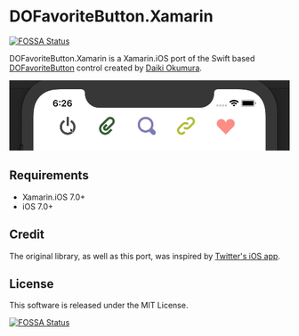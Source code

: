 # DOFavoriteButton.Xamarin
[![FOSSA Status](https://app.fossa.io/api/projects/git%2Bgithub.com%2FHankiDesign%2FDOFavoriteButton.Xamarin.svg?type=shield)](https://app.fossa.io/projects/git%2Bgithub.com%2FHankiDesign%2FDOFavoriteButton.Xamarin?ref=badge_shield)

DOFavoriteButton.Xamarin is a Xamarin.iOS port of the Swift based [DOFavoriteButton](https://github.com/okmr-d/DOFavoriteButton) control created by [Daiki Okumura](https://github.com/okmr-d).

![](https://github.com/HankiDesign/DOFavoriteButton.Xamarin/blob/master/DOFavoriteButtonXamarin.Sample/dofavoritebuttonXamarinSample.gif)

## Requirements
- Xamarin.iOS 7.0+
- iOS 7.0+

## Credit
The original library, as well as this port, was inspired by [Twitter's iOS app](https://itunes.apple.com/us/app/twitter/id333903271).

## License
This software is released under the MIT License.


[![FOSSA Status](https://app.fossa.io/api/projects/git%2Bgithub.com%2FHankiDesign%2FDOFavoriteButton.Xamarin.svg?type=large)](https://app.fossa.io/projects/git%2Bgithub.com%2FHankiDesign%2FDOFavoriteButton.Xamarin?ref=badge_large)